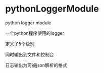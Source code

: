 # pythonLoggerModule

python logger module

一个python程序使用的logger

定义了5个级别

同时输出到文件和控制台

日志输出为可被json解析的格式


